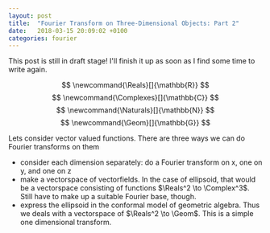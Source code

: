 ```yaml
---
layout: post
title:  "Fourier Transform on Three-Dimensional Objects: Part 2"
date:   2018-03-15 20:09:02 +0100
categories: fourier
---
```


This post is still in draft stage! I'll finish it up as soon as I find some time to write again.

$$ \newcommand{\Reals}[]{\mathbb{R}} $$
$$ \newcommand{\Complexes}[]{\mathbb{C}} $$
$$ \newcommand{\Naturals}[]{\mathbb{N}} $$
$$ \newcommand{\Geom}[]{\mathbb{G}} $$


Lets consider vector valued functions. There are three ways we can do Fourier transforms on them

 - consider each dimension separately: do a Fourier transform on x, one on y, and one on z
 - make a vectorspace of vectorfields. In the case of ellipsoid, that would be a vectorspace consisting of functions $\Reals^2 \to \Complex^3$. Still have to make up a suitable Fourier base, though.
 - express the ellipsoid in the conformal model of geometric algebra. Thus we deals with a vectorspace of $\Reals^2 \to \Geom$. This is a simple one dimensional transform.
